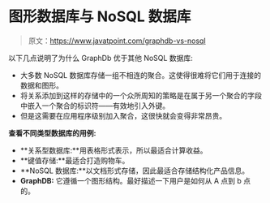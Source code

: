 # 图形数据库与 NoSQL 数据库

> 原文：<https://www.javatpoint.com/graphdb-vs-nosql>

以下几点说明了为什么 GraphDb 优于其他 NoSQL 数据库:

*   大多数 NoSQL 数据库存储一组不相连的聚合。这使得很难将它们用于连接的数据和图形。
*   将关系添加到这样的存储中的一个众所周知的策略是在属于另一个聚合的字段中嵌入一个聚合的标识符——有效地引入外键。
*   但是这需要在应用程序级别加入聚合，这很快就会变得非常昂贵。

**查看不同类型数据库的用例:**

*   **关系型数据库:**用表格形式表示，所以最适合计算收益。
*   **键值存储:**最适合打造购物车。
*   **NoSQL 数据库:**以文档形式存储，因此最适合存储结构化产品信息。
*   **GraphDB:** 它遵循一个图形结构。最好描述一下用户是如何从 A 点到 b 点的。